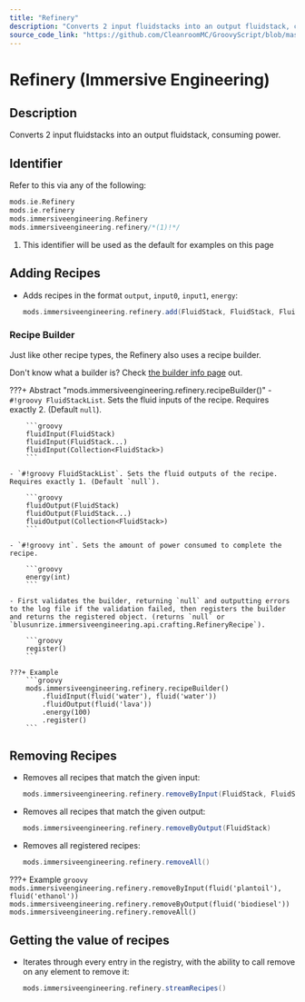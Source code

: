 ```yaml
---
title: "Refinery"
description: "Converts 2 input fluidstacks into an output fluidstack, consuming power."
source_code_link: "https://github.com/CleanroomMC/GroovyScript/blob/master/src/main/java/com/cleanroommc/groovyscript/compat/mods/immersiveengineering/Refinery.java"
---
```


# Refinery (Immersive Engineering)

## Description

Converts 2 input fluidstacks into an output fluidstack, consuming power.

## Identifier

Refer to this via any of the following:

```groovy hl_lines="4"
mods.ie.Refinery
mods.ie.refinery
mods.immersiveengineering.Refinery
mods.immersiveengineering.refinery/*(1)!*/
```

1. This identifier will be used as the default for examples on this page

## Adding Recipes

- Adds recipes in the format `output`, `input0`, `input1`, `energy`:

    ```groovy
    mods.immersiveengineering.refinery.add(FluidStack, FluidStack, FluidStack, int)
    ```


### Recipe Builder

Just like other recipe types, the Refinery also uses a recipe builder.

Don't know what a builder is? Check [the builder info page](../../../groovy/builder.md) out.

???+ Abstract "mods.immersiveengineering.refinery.recipeBuilder()"
    - `#!groovy FluidStackList`. Sets the fluid inputs of the recipe. Requires exactly 2. (Default `null`).

        ```groovy
        fluidInput(FluidStack)
        fluidInput(FluidStack...)
        fluidInput(Collection<FluidStack>)
        ```

    - `#!groovy FluidStackList`. Sets the fluid outputs of the recipe. Requires exactly 1. (Default `null`).

        ```groovy
        fluidOutput(FluidStack)
        fluidOutput(FluidStack...)
        fluidOutput(Collection<FluidStack>)
        ```

    - `#!groovy int`. Sets the amount of power consumed to complete the recipe.

        ```groovy
        energy(int)
        ```

    - First validates the builder, returning `null` and outputting errors to the log file if the validation failed, then registers the builder and returns the registered object. (returns `null` or `blusunrize.immersiveengineering.api.crafting.RefineryRecipe`).

        ```groovy
        register()
        ```

    ???+ Example
        ```groovy
        mods.immersiveengineering.refinery.recipeBuilder()
            .fluidInput(fluid('water'), fluid('water'))
            .fluidOutput(fluid('lava'))
            .energy(100)
            .register()
        ```



## Removing Recipes

- Removes all recipes that match the given input:

    ```groovy
    mods.immersiveengineering.refinery.removeByInput(FluidStack, FluidStack)
    ```

- Removes all recipes that match the given output:

    ```groovy
    mods.immersiveengineering.refinery.removeByOutput(FluidStack)
    ```

- Removes all registered recipes:

    ```groovy
    mods.immersiveengineering.refinery.removeAll()
    ```

???+ Example
    ```groovy
    mods.immersiveengineering.refinery.removeByInput(fluid('plantoil'), fluid('ethanol'))
    mods.immersiveengineering.refinery.removeByOutput(fluid('biodiesel'))
    mods.immersiveengineering.refinery.removeAll()
    ```

## Getting the value of recipes

- Iterates through every entry in the registry, with the ability to call remove on any element to remove it:

    ```groovy
    mods.immersiveengineering.refinery.streamRecipes()
    ```
